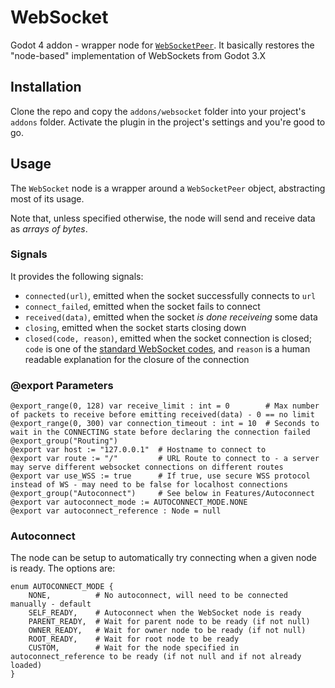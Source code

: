 # WebSocket

Godot 4 addon - wrapper node for [`WebSocketPeer`](https://docs.godotengine.org/en/latest/classes/class_websocketpeer.html). It basically restores the "node-based" implementation of WebSockets from Godot 3.X 

## Installation

Clone the repo and copy the `addons/websocket` folder into your project's `addons` folder. Activate the plugin in the project's settings and you're good to go.

## Usage

The `WebSocket` node is a wrapper around a `WebSocketPeer` object, abstracting most of its usage.

Note that, unless specified otherwise, the node will send and receive data as _arrays of bytes_.

### Signals

It provides the following signals:

- `connected(url)`, emitted when the socket successfully connects to `url`
- `connect_failed`, emitted when the socket fails to connect
- `received(data)`, emitted when the socket _is done receiveing_ some data
- `closing`, emitted when the socket starts closing down
- `closed(code, reason)`, emitted when the socket connection is closed; `code` is one of the [standard WebSocket codes](https://www.rfc-editor.org/rfc/rfc6455#section-7.4), and `reason` is a human readable explanation for the closure of the connection

### @export Parameters
```gdscript
@export_range(0, 128) var receive_limit : int = 0        # Max number of packets to receive before emitting received(data) - 0 == no limit
@export_range(0, 300) var connection_timeout : int = 10  # Seconds to wait in the CONNECTING state before declaring the connection failed
@export_group("Routing")
@export var host := "127.0.0.1"  # Hostname to connect to
@export var route := "/"         # URL Route to connect to - a server may serve different websocket connections on different routes
@export var use_WSS := true      # If true, use secure WSS protocol instead of WS - may need to be false for localhost connections
@export_group("Autoconnect")     # See below in Features/Autoconnect
@export var autoconnect_mode := AUTOCONNECT_MODE.NONE
@export var autoconnect_reference : Node = null
```

### Autoconnect

The node can be setup to automatically try connecting when a given node is ready. The options are:

```gdscript
enum AUTOCONNECT_MODE {
	NONE,          # No autoconnect, will need to be connected manually - default
	SELF_READY,    # Autoconnect when the WebSocket node is ready
	PARENT_READY,  # Wait for parent node to be ready (if not null)
	OWNER_READY,   # Wait for owner node to be ready (if not null)
	ROOT_READY,    # Wait for root node to be ready
	CUSTOM,        # Wait for the node specified in autoconnect_reference to be ready (if not null and if not already loaded)
}
```
